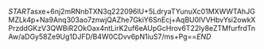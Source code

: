 $START$asxe+6nj2mRNnbTXN3q222096lU+5LdryaTYunuXc01MXWWTAhJGMZLk4p+Na9Anq303ao7znwjQAZhe7GkiY6SnEcj+AqBU0IVVHbvYsi2owkXPrzddGKzV3QWBiR2OkOax4ntLirK2uf6eAUpGcHrov6T22Iy8eZTMfurfrdTnAw/aDGy58Ze9Ug1DJFD/B4W0CDvv6pN1iuS7/ms+Pg==$END$